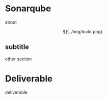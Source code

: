 # Sonarqube

about

<center>
  ![](../img/build.png)  
</center>

## subtitle

other section

# Deliverable

deliverable
